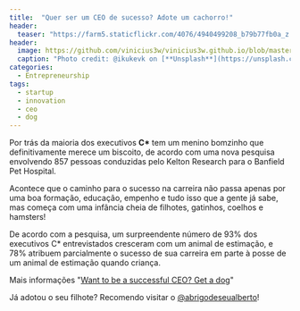 ```yaml
---
title:  "Quer ser um CEO de sucesso? Adote um cachorro!"
header:
  teaser: "https://farm5.staticflickr.com/4076/4940499208_b79b77fb0a_z.jpg"
header:
  image: https://github.com/vinicius3w/vinicius3w.github.io/blob/master/images/header-by-jesus-kiteque-224069.jpg?raw=true
  caption: "Photo credit: @ikukevk on [**Unsplash**](https://unsplash.com/photos/w7ZyuGYNpRQ)"
categories: 
  - Entrepreneurship
tags:
  - startup
  - innovation
  - ceo
  - dog
---
```


Por  trás da maioria dos executivos **C\*** tem um menino bomzinho que definitivamente merece um biscoito, de acordo com uma nova pesquisa envolvendo 857 pessoas conduzidas pelo Kelton Research para o Banfield Pet Hospital.

Acontece que o caminho para o sucesso na carreira não passa apenas por uma boa formação, educação, empenho e tudo isso que a gente já sabe, mas começa com uma infância cheia de filhotes, gatinhos, coelhos e hamsters!

De acordo com a pesquisa, um surpreendente número de 93% dos executivos C* entrevistados cresceram com um animal de estimação, e 78% atribuem parcialmente o sucesso de sua carreira em parte à posse de um animal de estimação quando criança.

Mais informações "[Want to be a successful CEO? Get a dog](http://bit.ly/2R3xqBm)"

Já adotou o seu filhote? Recomendo visitar o [@abrigodeseualberto](https://www.instagram.com/abrigodeseualberto)!
